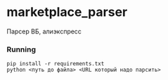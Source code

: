 # marketplace_parser
Парсер ВБ, алиэкспресс
### Running
```
pip install -r requirements.txt
python <путь до файла> <URL который надо парсить>
```
